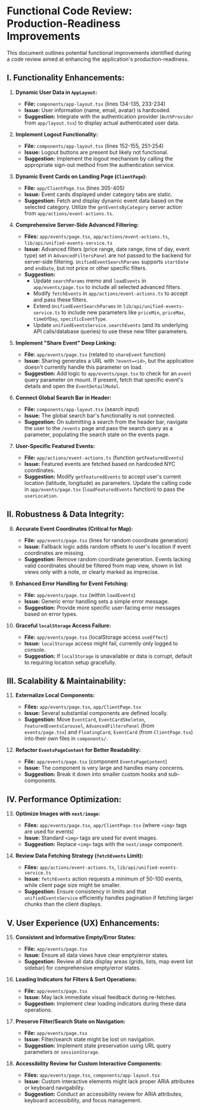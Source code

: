 # Functional Code Review: Production-Readiness Improvements

This document outlines potential functional improvements identified during a code review aimed at enhancing the application's production-readiness.

## I. Functionality Enhancements:

1.  **Dynamic User Data in `AppLayout`:**
    *   **File:** `components/app-layout.tsx` (lines 134-135, 233-234)
    *   **Issue:** User information (name, email, avatar) is hardcoded.
    *   **Suggestion:** Integrate with the authentication provider (`AuthProvider` from `app/layout.tsx`) to display actual authenticated user data.

2.  **Implement Logout Functionality:**
    *   **File:** `components/app-layout.tsx` (lines 152-155, 251-254)
    *   **Issue:** Logout buttons are present but likely not functional.
    *   **Suggestion:** Implement the logout mechanism by calling the appropriate sign-out method from the authentication service.

3.  **Dynamic Event Cards on Landing Page (`ClientPage`):**
    *   **File:** `app/ClientPage.tsx` (lines 305-405)
    *   **Issue:** Event cards displayed under category tabs are static.
    *   **Suggestion:** Fetch and display dynamic event data based on the selected category. Utilize the `getEventsByCategory` server action from `app/actions/event-actions.ts`.

4.  **Comprehensive Server-Side Advanced Filtering:**
    *   **Files:** `app/events/page.tsx`, `app/actions/event-actions.ts`, `lib/api/unified-events-service.ts`
    *   **Issue:** Advanced filters (price range, date range, time of day, event type) set in `AdvancedFiltersPanel` are not passed to the backend for server-side filtering. `UnifiedEventSearchParams` supports `startDate` and `endDate`, but not price or other specific filters.
    *   **Suggestion:**
        *   Update `searchParams` memo and `loadEvents` in `app/events/page.tsx` to include all selected advanced filters.
        *   Modify `fetchEvents` in `app/actions/event-actions.ts` to accept and pass these filters.
        *   Extend `UnifiedEventSearchParams` in `lib/api/unified-events-service.ts` to include new parameters like `priceMin`, `priceMax`, `timeOfDay`, `specificEventType`.
        *   Update `unifiedEventsService.searchEvents` (and its underlying API calls/database queries) to use these new filter parameters.

5.  **Implement "Share Event" Deep Linking:**
    *   **File:** `app/events/page.tsx` (related to `shareEvent` function)
    *   **Issue:** Sharing generates a URL with `?event=<id>`, but the application doesn't currently handle this parameter on load.
    *   **Suggestion:** Add logic to `app/events/page.tsx` to check for an `event` query parameter on mount. If present, fetch that specific event's details and open the `EventDetailModal`.

6.  **Connect Global Search Bar in Header:**
    *   **File:** `components/app-layout.tsx` (search input)
    *   **Issue:** The global search bar's functionality is not connected.
    *   **Suggestion:** On submitting a search from the header bar, navigate the user to the `/events` page and pass the search query as a parameter, populating the search state on the events page.

7.  **User-Specific Featured Events:**
    *   **File:** `app/actions/event-actions.ts` (function `getFeaturedEvents`)
    *   **Issue:** Featured events are fetched based on hardcoded NYC coordinates.
    *   **Suggestion:** Modify `getFeaturedEvents` to accept user's current location (latitude, longitude) as parameters. Update the calling code in `app/events/page.tsx` (`loadFeaturedEvents` function) to pass the `userLocation`.

## II. Robustness & Data Integrity:

8.  **Accurate Event Coordinates (Critical for Map):**
    *   **File:** `app/events/page.tsx` (lines for random coordinate generation)
    *   **Issue:** Fallback logic adds random offsets to user's location if event coordinates are missing.
    *   **Suggestion:** Remove random coordinate generation. Events lacking valid coordinates should be filtered from map view, shown in list views only with a note, or clearly marked as imprecise.

9.  **Enhanced Error Handling for Event Fetching:**
    *   **File:** `app/events/page.tsx` (within `loadEvents`)
    *   **Issue:** Generic error handling sets a simple error message.
    *   **Suggestion:** Provide more specific user-facing error messages based on error types.

10. **Graceful `localStorage` Access Failure:**
    *   **File:** `app/events/page.tsx` (localStorage access `useEffect`)
    *   **Issue:** `localStorage` access might fail, currently only logged to console.
    *   **Suggestion:** If `localStorage` is unavailable or data is corrupt, default to requiring location setup gracefully.

## III. Scalability & Maintainability:

11. **Externalize Local Components:**
    *   **Files:** `app/events/page.tsx`, `app/ClientPage.tsx`
    *   **Issue:** Several substantial components are defined locally.
    *   **Suggestion:** Move `EventCard`, `EventCardSkeleton`, `FeaturedEventsCarousel`, `AdvancedFiltersPanel` (from `events/page.tsx`) and `FloatingCard`, `EventCard` (from `ClientPage.tsx`) into their own files in `components/`.

12. **Refactor `EventsPageContent` for Better Readability:**
    *   **File:** `app/events/page.tsx` (component `EventsPageContent`)
    *   **Issue:** The component is very large and handles many concerns.
    *   **Suggestion:** Break it down into smaller custom hooks and sub-components.

## IV. Performance Optimization:

13. **Optimize Images with `next/image`:**
    *   **Files:** `app/events/page.tsx`, `app/ClientPage.tsx` (where `<img>` tags are used for events)
    *   **Issue:** Standard `<img>` tags are used for event images.
    *   **Suggestion:** Replace `<img>` tags with the `next/image` component.

14. **Review Data Fetching Strategy (`fetchEvents` Limit):**
    *   **Files:** `app/actions/event-actions.ts`, `lib/api/unified-events-service.ts`
    *   **Issue:** `fetchEvents` action requests a minimum of 50-100 events, while client page size might be smaller.
    *   **Suggestion:** Ensure consistency in limits and that `unifiedEventsService` efficiently handles pagination if fetching larger chunks than the client displays.

## V. User Experience (UX) Enhancements:

15. **Consistent and Informative Empty/Error States:**
    *   **File:** `app/events/page.tsx`
    *   **Issue:** Ensure all data views have clear empty/error states.
    *   **Suggestion:** Review all data display areas (grids, lists, map event list sidebar) for comprehensive empty/error states.

16. **Loading Indicators for Filters & Sort Operations:**
    *   **File:** `app/events/page.tsx`
    *   **Issue:** May lack immediate visual feedback during re-fetches.
    *   **Suggestion:** Implement clear loading indicators during these data operations.

17. **Preserve Filter/Search State on Navigation:**
    *   **File:** `app/events/page.tsx`
    *   **Issue:** Filter/search state might be lost on navigation.
    *   **Suggestion:** Implement state preservation using URL query parameters or `sessionStorage`.

18. **Accessibility Review for Custom Interactive Components:**
    *   **Files:** `app/events/page.tsx`, `components/app-layout.tsx`
    *   **Issue:** Custom interactive elements might lack proper ARIA attributes or keyboard navigability.
    *   **Suggestion:** Conduct an accessibility review for ARIA attributes, keyboard accessibility, and focus management.
